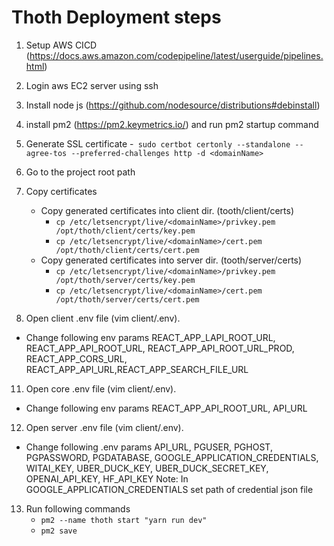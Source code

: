 # Thoth Deployment steps

1) Setup AWS CICD (https://docs.aws.amazon.com/codepipeline/latest/userguide/pipelines.html)

2) Login aws EC2 server using ssh

3) Install node js (https://github.com/nodesource/distributions#debinstall)
   
4) install pm2 (https://pm2.keymetrics.io/) and run pm2 startup command

5) Generate SSL certificate
    -``` sudo certbot certonly --standalone --agree-tos --preferred-challenges http -d <domainName>```

6) Go to the project root path
   
7) Copy certificates
    - Copy generated certificates into client dir. (tooth/client/certs)
      - ```cp /etc/letsencrypt/live/<domainName>/privkey.pem /opt/thoth/client/certs/key.pem```
      - ```cp /etc/letsencrypt/live/<domainName>/cert.pem /opt/thoth/client/certs/cert.pem```
    - Copy generated certificates into server dir. (tooth/server/certs)
      - ```cp /etc/letsencrypt/live/<domainName>/privkey.pem /opt/thoth/server/certs/key.pem```
      - ```cp /etc/letsencrypt/live/<domainName>/cert.pem /opt/thoth/server/certs/cert.pem```

8)  Open client .env file (vim client/.env).
   - Change following env params REACT_APP_LAPI_ROOT_URL, REACT_APP_API_ROOT_URL, REACT_APP_API_ROOT_URL_PROD, REACT_APP_CORS_URL, REACT_APP_API_URL,REACT_APP_SEARCH_FILE_URL

11) Open core .env file (vim client/.env).
   - Change following env params REACT_APP_API_ROOT_URL, API_URL
  
12) Open server .env file (vim client/.env).
   - Change following .env params API_URL, PGUSER, PGHOST, PGPASSWORD, PGDATABASE, GOOGLE_APPLICATION_CREDENTIALS, WITAI_KEY, UBER_DUCK_KEY, UBER_DUCK_SECRET_KEY, OPENAI_API_KEY, HF_API_KEY
   Note: In GOOGLE_APPLICATION_CREDENTIALS set path of credential json file

13) Run following commands
    - ```pm2 --name thoth start "yarn run dev"```
    - ```pm2 save```